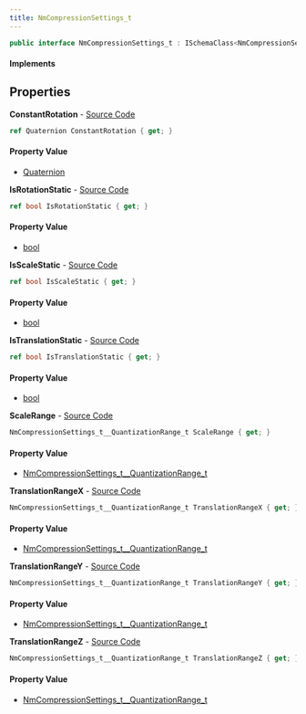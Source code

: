 ```yaml
---
title: NmCompressionSettings_t
---
```


```csharp
public interface NmCompressionSettings_t : ISchemaClass<NmCompressionSettings_t>, ISchemaField, ISchemaClass, INativeHandle
```

#### Implements

## Properties

**ConstantRotation** - [Source Code](https://github.com/swiftly-solution/swiftlys2/blob/main/managed/src/SwiftlyS2.Generated/Schemas/Interfaces/NmCompressionSettings_t.cs#L24)

```csharp
ref Quaternion ConstantRotation { get; }
```

#### Property Value

- [Quaternion](/docs/api/shared/natives/quaternion)

**IsRotationStatic** - [Source Code](https://github.com/swiftly-solution/swiftlys2/blob/main/managed/src/SwiftlyS2.Generated/Schemas/Interfaces/NmCompressionSettings_t.cs#L26)

```csharp
ref bool IsRotationStatic { get; }
```

#### Property Value

- [bool](https://learn.microsoft.com/dotnet/api/system.boolean)

**IsScaleStatic** - [Source Code](https://github.com/swiftly-solution/swiftlys2/blob/main/managed/src/SwiftlyS2.Generated/Schemas/Interfaces/NmCompressionSettings_t.cs#L30)

```csharp
ref bool IsScaleStatic { get; }
```

#### Property Value

- [bool](https://learn.microsoft.com/dotnet/api/system.boolean)

**IsTranslationStatic** - [Source Code](https://github.com/swiftly-solution/swiftlys2/blob/main/managed/src/SwiftlyS2.Generated/Schemas/Interfaces/NmCompressionSettings_t.cs#L28)

```csharp
ref bool IsTranslationStatic { get; }
```

#### Property Value

- [bool](https://learn.microsoft.com/dotnet/api/system.boolean)

**ScaleRange** - [Source Code](https://github.com/swiftly-solution/swiftlys2/blob/main/managed/src/SwiftlyS2.Generated/Schemas/Interfaces/NmCompressionSettings_t.cs#L22)

```csharp
NmCompressionSettings_t__QuantizationRange_t ScaleRange { get; }
```

#### Property Value

- [NmCompressionSettings_t__QuantizationRange_t](/docs/api/shared/schemadefinitions/nmcompressionsettings_t__quantizationrange_t)

**TranslationRangeX** - [Source Code](https://github.com/swiftly-solution/swiftlys2/blob/main/managed/src/SwiftlyS2.Generated/Schemas/Interfaces/NmCompressionSettings_t.cs#L16)

```csharp
NmCompressionSettings_t__QuantizationRange_t TranslationRangeX { get; }
```

#### Property Value

- [NmCompressionSettings_t__QuantizationRange_t](/docs/api/shared/schemadefinitions/nmcompressionsettings_t__quantizationrange_t)

**TranslationRangeY** - [Source Code](https://github.com/swiftly-solution/swiftlys2/blob/main/managed/src/SwiftlyS2.Generated/Schemas/Interfaces/NmCompressionSettings_t.cs#L18)

```csharp
NmCompressionSettings_t__QuantizationRange_t TranslationRangeY { get; }
```

#### Property Value

- [NmCompressionSettings_t__QuantizationRange_t](/docs/api/shared/schemadefinitions/nmcompressionsettings_t__quantizationrange_t)

**TranslationRangeZ** - [Source Code](https://github.com/swiftly-solution/swiftlys2/blob/main/managed/src/SwiftlyS2.Generated/Schemas/Interfaces/NmCompressionSettings_t.cs#L20)

```csharp
NmCompressionSettings_t__QuantizationRange_t TranslationRangeZ { get; }
```

#### Property Value

- [NmCompressionSettings_t__QuantizationRange_t](/docs/api/shared/schemadefinitions/nmcompressionsettings_t__quantizationrange_t)

